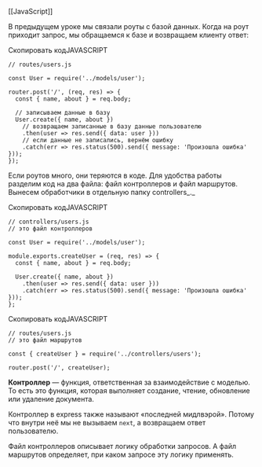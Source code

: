 [[JavaScript]]

В предыдущем уроке мы связали роуты с базой данных. Когда на роут приходит запрос, мы обращаемся к базе и возвращаем клиенту ответ:

Скопировать кодJAVASCRIPT

```
// routes/users.js

const User = require('../models/user');

router.post('/', (req, res) => {
  const { name, about } = req.body;

  // записываем данные в базу
  User.create({ name, about })
    // возвращаем записанные в базу данные пользователю
    .then(user => res.send({ data: user }))
    // если данные не записались, вернём ошибку
    .catch(err => res.status(500).send({ message: 'Произошла ошибка' }));
}); 
```

Если роутов много, они теряются в коде. Для удобства работы разделим код на два файла: файл контроллеров и файл маршрутов. Вынесем обработчики в отдельную папку controllers_._

Скопировать кодJAVASCRIPT

```
// controllers/users.js
// это файл контроллеров

const User = require('../models/user');

module.exports.createUser = (req, res) => {
  const { name, about } = req.body;

  User.create({ name, about })
    .then(user => res.send({ data: user }))
    .catch(err => res.status(500).send({ message: 'Произошла ошибка' }));
}; 
```

Скопировать кодJAVASCRIPT

```
// routes/users.js
// это файл маршрутов
    
const { createUser } = require('../controllers/users');

router.post('/', createUser); 
```

**Контроллер** — функция, ответственная за взаимодействие с моделью. То есть это функция, которая выполняет создание, чтение, обновление или удаление документа.

Контроллер в express также называют «последней мидлвэрой». Потому что внутри неё мы не вызываем `next`, а возвращаем ответ пользователю.

Файл контроллеров описывает логику обработки запросов. А файл маршрутов определяет, при каком запросе эту логику применять.